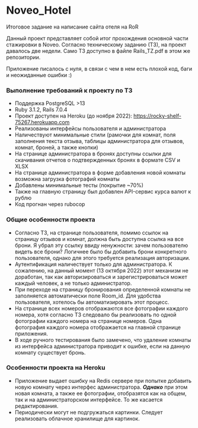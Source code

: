 # Noveo_Hotel
Итоговое задание на написание сайта отеля на RoR

Данный проект представляет собой итог прохождения основной части стажировки в Noveo.
Согласно техническому заданию (ТЗ), на проект давалось две недели. Само ТЗ доступно в файле Rails_TZ.pdf в этом же репозитории. 

Приложение писалось с нуля, в связи с чем в нем есть плохой код, баги и неожиданные ошибки :)

### Выполнение требований к проекту по ТЗ
* Поддержка PostgreSQL >13
* Ruby 3.1.2, Rails 7.0.4
* Проект доступен на Heroku (до ноября 2022): https://rocky-shelf-75267.herokuapp.com
* Реализованы интерфейсы пользователя и администратора
* Наличествуют минимальные стили (рамочки для комнат, поля заполнения текста отзыва, таблицы администратора для отзывов, комнат, броней, а также кнопки)
* На странице администратора в бронях доступны ссылки для скачивания отчетов о подтвержденных бронях в формате CSV и XLSX
* На странице администратора в форме добавления новой комнаты возможна загрузка фотографий комнаты
* Добавлены минимальные тесты (покрытие ~70%)
* Также на главную страницу был добавлен API-сервис курса валют к рублю
* Код прогнан через rubocop

### Общие особенности проекта
* Согласно ТЗ, на странице пользователя, помимо ссылок на страницу отзывов и комнат, должна быть доступна ссылка на все брони. Я убрал эту ссылку ввиду ненужности: зачем пользователю видеть все брони? Логичнее было бы добавить брони конкретного пользователя, однако для этого требуется реализация авторизации.
* Аутентификация наличествует только для администратора. К сожалению, на данный момент (13 октября 2022) этот механизм не доработан, так как авторизироваться и зарегистрироваться может каждый человек, а не только администратор.
* При переходе на страницу бронирования определенной комнаты не заполняется автоматически поле Room_id. Для удобства пользователя, хотелось бы автоматизировать этот процесс.
* На странице всех номеров отображаются все фотографии каждого номера, хотя согласно ТЗ следовало бы реализовать по одной фотографии каждого номера на странице номеров. Одна фотография каждого номера отображается на главной странице приложения.
* В ходе ручного тестирования было замечено, что удаление комнаты из интерфейса администратора приводит к ошибке, если на данную комнату существует бронь.

### Особенности проекта на Heroku
* Приложение выдает ошибку на Redis сервере при попытке добавить новую комнату через интерфес администратора. ***Однако*** при этом новая комната, а также ее фотографии, отобразятся как на общем, так и на администраторском интерфейсе. То же касается редактирования.
* Периодически могут не подгружаться картинки. Следует реализовать облачное хранилище для картинок.

